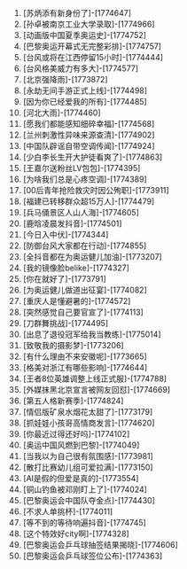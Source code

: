 
1. [苏炳添有新身份了]-[1774647]
1. [孙卓被南京工业大学录取]-[1774966]
1. [动画版中国夏季奥运史]-[1774752]
1. [巴黎奥运开幕式无完整彩排]-[1774757]
1. [台风或将在江西停留15小时]-[1774444]
1. [台风格美威力有多大]-[1774577]
1. [北京强降雨]-[1773872]
1. [永劫无间手游正式上线]-[1774498]
1. [因为你已经爱我的所有]-[1774485]
1. [河北大雨]-[1774460]
1. [愿我们都能感知细碎幸福]-[1774568]
1. [兰州刺激性异味来源查清]-[1774902]
1. [中国队辟谣自带空调传闻]-[1774924]
1. [少白李长生开大护徒看爽了]-[1774863]
1. [王嘉尔送粉丝LV包包]-[1774395]
1. [为啥我们总是心疼空调]-[1774389]
1. [00后青年抢险救灾时因公殉职]-[1773911]
1. [福建已转移群众超15万人]-[1774479]
1. [兵马俑景区人山人海]-[1774605]
1. [鹿晗凌晨发抖音]-[1774501]
1. [今日入中伏]-[1774344]
1. [防御台风大家都在行动]-[1774855]
1. [全抖音都在为奥运健儿加油]-[1773207]
1. [我的镜像脸belike]-[1774327]
1. [你在就好了]-[1773791]
1. [为奥运健儿做道出征宴]-[1774082]
1. [重庆人是懂避暑的]-[1774572]
1. [突然感觉自己要官宣了]-[1774113]
1. [刀群舞挑战]-[1774495]
1. [出息了退役冠军给我当教练]-[1775014]
1. [致敬我的摄影梦]-[1773206]
1. [有什么理由不来安徽呢]-[1773665]
1. [格美对浙江有哪些影响]-[1774644]
1. [王者8位英雄调整上线正式服]-[1774788]
1. [外媒抹黑北京宣言被网友回怼]-[1774669]
1. [第五人格新赛季]-[1774824]
1. [情侣版矿泉水烟花太甜了]-[1773179]
1. [抓娃娃小孩哥高情商发言]-[1774620]
1. [你最近过得还好吗]-[1774102]
1. [奥运中国风燃到巴黎]-[1774049]
1. [当我以为自己很有氛围感]-[1773981]
1. [散打比赛幼儿组可爱拉满]-[1773150]
1. [AI是假的但爱是真的]-[1773554]
1. [铜山钓鱼被邓刚盯上了]-[1774024]
1. [巴黎奥运会中国队夺金点]-[1774430]
1. [不求人单挑杯]-[1774011]
1. [等不到的等待响遍抖音]-[1774745]
1. [这个特效好city啊]-[1774328]
1. [巴黎奥运会乒乓球抽签结果揭晓]-[1774606]
1. [巴黎奥运会乒乓球签位公布]-[1774363]